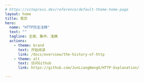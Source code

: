 ```yaml
---
# https://vitepress.dev/reference/default-theme-home-page
layout: home
title: 首页
hero:
  name: "HTTP完全注释"
  text: ""
  tagline: 全面、集中、准确
  actions:
    - theme: brand
      text: 开始阅读
      link: /docs/overview/the-history-of-http
    - theme: alt
      text: 访问Github
      link: https://github.com/JunLiangWangX/HTTP-Explanation/

---
```


